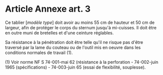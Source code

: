 # Article Annexe art. 3

Ce tablier [*modèle type*] doit avoir au moins 55 cm de hauteur et 50 cm de largeur, afin de protéger le corps du sternum jusqu'à mi-cuisses. Il doit être en outre muni de bretelles et d'une ceinture réglables.

Sa résistance à la pénétration doit être telle qu'il ne risque pas d'être traversé par la lame du couteau ou de l'outil mis en oeuvre dans les conditions normales de travail (1).

(1) Voir norme NF S 74-001-mai 62 (résistance à la perforation - 74-002-juin 1965 (spécifications) - 74-003-juin 65 (essai de flexibilité, souplesse).
